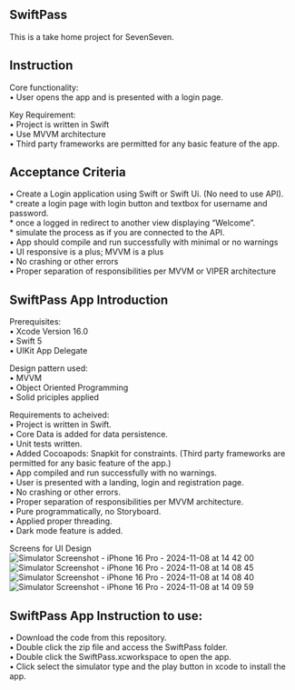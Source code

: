 
## SwiftPass
This is a take home project for SevenSeven.<br />

## Instruction
Core functionality:<br />
• User opens the app and is presented with a login page.<br />

Key Requirement:<br />
• Project is written in Swift<br />
• Use MVVM architecture<br />
• Third party frameworks are permitted for any basic feature of the app.<br /> 

## Acceptance Criteria
• Create a Login application using Swift or Swift Ui. (No need to use API).<br />
    * create a login page with login button and textbox for username and password.<br />
    * once a logged in redirect to another view displaying “Welcome”.<br />
    * simulate the process as if you are connected to the API.<br />
• App should compile and run successfully with minimal or no warnings <br /> 
• UI responsive is a plus; MVVM is a plus<br />
• No crashing or other errors<br />
• Proper separation of responsibilities per MVVM or VIPER architecture<br />

## SwiftPass App Introduction
Prerequisites:<br />
• Xcode Version 16.0<br />
• Swift 5<br />
• UIKit App Delegate<br />

Design pattern used:<br />
• MVVM<br />
• Object Oriented Programming<br />
• Solid priciples applied<br />

Requirements to acheived:<br />
• Project is written in Swift.<br />
• Core Data is added for data persistence.<br />
• Unit tests written.<br />
• Added Cocoapods: Snapkit for constraints. (Third party frameworks are permitted for any basic feature of the app.)<br /> 
• App compiled and run successfully with no warnings.<br />
• User is presented with a landing, login and registration page.<br />
• No crashing or other errors.<br />
• Proper separation of responsibilities per MVVM architecture.<br />
• Pure programmatically, no Storyboard. <br />
• Applied proper threading.<br />
• Dark mode feature is added.<br />

Screens for UI Design<br />
![Simulator Screenshot - iPhone 16 Pro - 2024-11-08 at 14 42 00](https://github.com/user-attachments/assets/a0df005d-441d-47e5-907b-9e09599546d7)
![Simulator Screenshot - iPhone 16 Pro - 2024-11-08 at 14 08 45](https://github.com/user-attachments/assets/ce6ff604-834c-4198-900b-a0298df8185d)
![Simulator Screenshot - iPhone 16 Pro - 2024-11-08 at 14 08 40](https://github.com/user-attachments/assets/74461aec-8f53-4c0e-8577-df7f324d2e8b)
![Simulator Screenshot - iPhone 16 Pro - 2024-11-08 at 14 09 59](https://github.com/user-attachments/assets/eeadb8c0-b07b-4798-8a9b-b47b60f36f50)

## SwiftPass App Instruction to use:
• Download the code from this repository. <br />
• Double click the zip file and access the SwiftPass folder. <br />
• Double click the SwiftPass.xcworkspace to open the app. <br />
• Click select the simulator type and the play button in xcode to install the app. <br />


